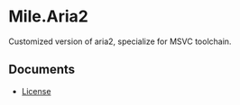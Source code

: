 ﻿# Mile.Aria2

Customized version of aria2, specialize for MSVC toolchain.

## Documents

- [License](License.md)
